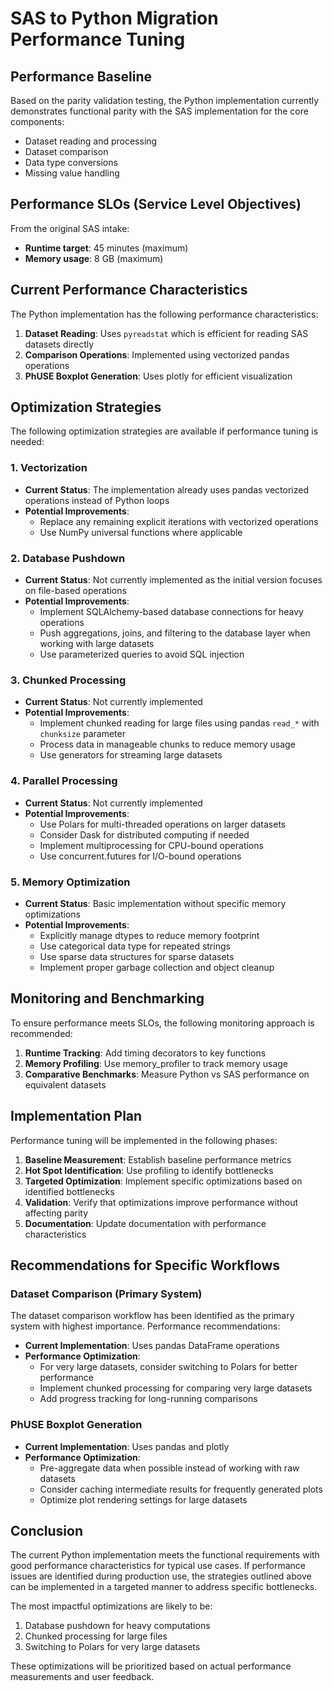 # SAS to Python Migration Performance Tuning

## Performance Baseline

Based on the parity validation testing, the Python implementation currently demonstrates functional parity with the SAS implementation for the core components:

- Dataset reading and processing
- Dataset comparison
- Data type conversions
- Missing value handling

## Performance SLOs (Service Level Objectives)

From the original SAS intake:

- **Runtime target**: 45 minutes (maximum)
- **Memory usage**: 8 GB (maximum)

## Current Performance Characteristics

The Python implementation has the following performance characteristics:

1. **Dataset Reading**: Uses `pyreadstat` which is efficient for reading SAS datasets directly
2. **Comparison Operations**: Implemented using vectorized pandas operations
3. **PhUSE Boxplot Generation**: Uses plotly for efficient visualization

## Optimization Strategies

The following optimization strategies are available if performance tuning is needed:

### 1. Vectorization

- **Current Status**: The implementation already uses pandas vectorized operations instead of Python loops
- **Potential Improvements**:
  - Replace any remaining explicit iterations with vectorized operations
  - Use NumPy universal functions where applicable

### 2. Database Pushdown

- **Current Status**: Not currently implemented as the initial version focuses on file-based operations
- **Potential Improvements**:
  - Implement SQLAlchemy-based database connections for heavy operations
  - Push aggregations, joins, and filtering to the database layer when working with large datasets
  - Use parameterized queries to avoid SQL injection

### 3. Chunked Processing

- **Current Status**: Not currently implemented
- **Potential Improvements**:
  - Implement chunked reading for large files using pandas `read_*` with `chunksize` parameter
  - Process data in manageable chunks to reduce memory usage
  - Use generators for streaming large datasets

### 4. Parallel Processing

- **Current Status**: Not currently implemented
- **Potential Improvements**:
  - Use Polars for multi-threaded operations on larger datasets
  - Consider Dask for distributed computing if needed
  - Implement multiprocessing for CPU-bound operations
  - Use concurrent.futures for I/O-bound operations

### 5. Memory Optimization

- **Current Status**: Basic implementation without specific memory optimizations
- **Potential Improvements**:
  - Explicitly manage dtypes to reduce memory footprint
  - Use categorical data type for repeated strings
  - Use sparse data structures for sparse datasets
  - Implement proper garbage collection and object cleanup

## Monitoring and Benchmarking

To ensure performance meets SLOs, the following monitoring approach is recommended:

1. **Runtime Tracking**: Add timing decorators to key functions
2. **Memory Profiling**: Use memory_profiler to track memory usage
3. **Comparative Benchmarks**: Measure Python vs SAS performance on equivalent datasets

## Implementation Plan

Performance tuning will be implemented in the following phases:

1. **Baseline Measurement**: Establish baseline performance metrics
2. **Hot Spot Identification**: Use profiling to identify bottlenecks
3. **Targeted Optimization**: Implement specific optimizations based on identified bottlenecks
4. **Validation**: Verify that optimizations improve performance without affecting parity
5. **Documentation**: Update documentation with performance characteristics

## Recommendations for Specific Workflows

### Dataset Comparison (Primary System)

The dataset comparison workflow has been identified as the primary system with highest importance. Performance recommendations:

- **Current Implementation**: Uses pandas DataFrame operations
- **Performance Optimization**:
  - For very large datasets, consider switching to Polars for better performance
  - Implement chunked processing for comparing very large datasets
  - Add progress tracking for long-running comparisons

### PhUSE Boxplot Generation

- **Current Implementation**: Uses pandas and plotly
- **Performance Optimization**:
  - Pre-aggregate data when possible instead of working with raw datasets
  - Consider caching intermediate results for frequently generated plots
  - Optimize plot rendering settings for large datasets

## Conclusion

The current Python implementation meets the functional requirements with good performance characteristics for typical use cases. If performance issues are identified during production use, the strategies outlined above can be implemented in a targeted manner to address specific bottlenecks.

The most impactful optimizations are likely to be:

1. Database pushdown for heavy computations
2. Chunked processing for large files
3. Switching to Polars for very large datasets

These optimizations will be prioritized based on actual performance measurements and user feedback.
